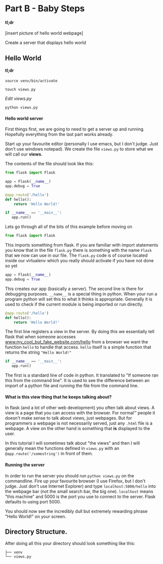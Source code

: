 # Part B - Baby Steps

#### tl;dr

[insert picture of hello world webpage]

Create a server that displays hello world

## Hello World

#### tl;dr

`source venv/bin/activate`

`touch views.py`

*Edit views.py*

`python views.py`

#### Hello world server

First things first, we are going to need to get a server up and
running. Hopefully everything from the last part works already.

Start up your favourite editor (personally I use emacs, but I don't
judge. Just don't use windows notepad). We create the file `views.py`
to store what we will call our **views**.

The contents of the file should look like this:

```python
from flask import Flask

app = Flask(__name__)
app.debug = True

@app.route('/hello')
def hello():
    return 'Hello World!'

if __name__ == '__main__':
   app.run()
```

Lets go through all of the bits of this example before moving on

```python
from flask import Flask
```

This imports something from flask. If you are familiar with import
statements you know that in the file `flask.py` there is something
with the name `Flask` that we now can use in our file. The `flask.py`
code is of course located inside our virtualenv which you really
should activate if you have not done so yet

```python
app = Flask(__name__)
app.debug = True
```

This creates our app (basically a server). The second line is there
for debugging purposes. `__name__` is a special thing in python. When
your run a program python will set this to what it thinks is
appropriate. Generally it is used to check if the current module is
being imported or run directly.

```python
@app.route('/hello')
def hello():
    return 'Hello World!'
```

The first line registers a view in the server. By doing this we
essentially tell flask that when someone accesses
www.my_cool_but_fake_website.com/hello from a browser we want the
function `hello` to handle that access. `hello` itself is a simple
function that returns the string `"Hello World!"`


```python
if __name__ == '__main__':
   app.run()
```

The first is a standard line of code in python. It translated to "If
someone ran this from the command line". It is used to see the
difference between an import of a python file and running the file
from the command line.

#### What is this view thing that he keeps talking about?

In flask (and a lot of other web development) you often talk about
views. A view is a page that you can access with the browser. For
normal™ people it doesn't make sense to talk about views, just
webpages. But for programmers a webpage is not necessarily served,
just any `.html` file is a webpage. A view on the other hand is
something that **is** displayed to the user. 

In this tutorial I will sometimes talk about "the views" and then I
will generally mean the functions defined in `views.py` with an
`@app.route('/somestring')` in front of them.

#### Running the server

In order to run the server you should run `python views.py` on the
commandline. Fire up your favourite browser (I use Firefox, but I
don't judge. Just don't use Internet Explorer) and type
`localhost:5000/hello` into the webpage bar (not the small search bar, the
big one). `localhost` means "this machine" and 5000 is the port you use
to connect to the server. Flask defaults to using port 5000.

You should now see the incredibly dull but extremely rewarding phrase
"Hello World!" on your screen. 

## Directory Structure.

After doing all this your directory should look something like this:

```
├── venv
└── views.py
```